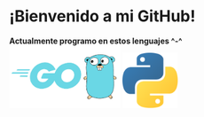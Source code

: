 # ¡Bienvenido a mi GitHub!
**Actualmente programo en estos lenguajes ^-^**
</br>
<img src="https://raw.githubusercontent.com/nezu-lab/nezu-lab/main/golang.png" alt="Go" width="200">
<img src="https://raw.githubusercontent.com/nezu-lab/nezu-lab/main/python.png" alt="Python" width="100">
